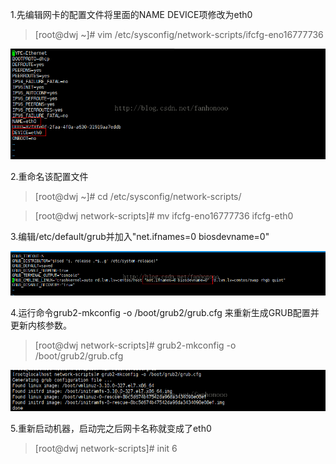1.先编辑网卡的配置文件将里面的NAME DEVICE项修改为eth0

>[root@dwj ~]#  vim /etc/sysconfig/network-scripts/ifcfg-eno16777736

![image](https://github.com/dwjlw1314/DWJ-PROJECT/raw/master/PictureSource/1.7.1.png)

2.重命名该配置文件

>[root@dwj ~]#  cd /etc/sysconfig/network-scripts/

>[root@dwj network-scripts]# mv ifcfg-eno16777736 ifcfg-eth0

3.编辑/etc/default/grub并加入"net.ifnames=0 biosdevname=0"

![image](https://github.com/dwjlw1314/DWJ-PROJECT/raw/master/PictureSource/1.7.2.png)

4.运行命令grub2-mkconfig -o /boot/grub2/grub.cfg 来重新生成GRUB配置并更新内核参数。

>[root@dwj network-scripts]# grub2-mkconfig -o /boot/grub2/grub.cfg

![image](https://github.com/dwjlw1314/DWJ-PROJECT/raw/master/PictureSource/1.7.3.png)

5.重新启动机器，启动完之后网卡名称就变成了eth0

>[root@dwj  network-scripts]# init 6

